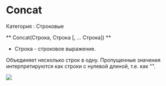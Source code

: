 ﻿
# Concat

Категория : Строковые

** Concat(Строка, Строка [, ... Строка]) **

* Строка - строковое выражение.

Объединяет несколько строк в одну.
Пропущенные значения интерпретируются как строки с нулевой длиной, т.е. как "".

![](/mediatag>Строковые)

